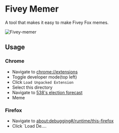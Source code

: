 # Fivey Memer

A tool that makes it easy to make Fivey Fox memes.

![Fivey-memer](https://user-images.githubusercontent.com/827851/95641151-a40e1a00-0a6e-11eb-8fac-0c258d53ef46.gif)

## Usage

### Chrome

- Navigate to [chrome://extensions](chrome://extensions/)
- Toggle developer mode(top left)
- Click `Load Unpacked Extension`
- Select this directory
- Navigate to [538's election forecast](https://projects.fivethirtyeight.com/2020-election-forecast/)
- Meme

### Firefox

- Navigate to [about:debugging#/runtime/this-firefox](//about:debugging#/runtime/this-firefox)
- Click `Load De....